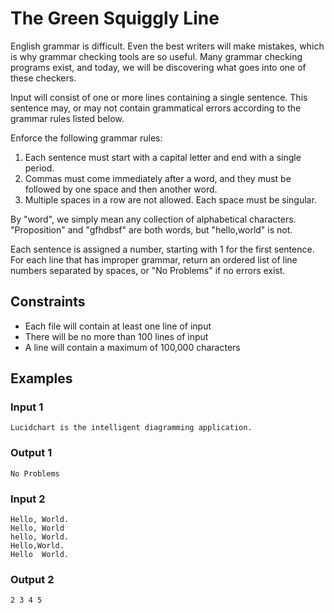 # The Green Squiggly Line

English grammar is difficult.
Even the best writers will make mistakes, which is why grammar checking tools are so useful.
Many grammar checking programs exist, and today, we will be discovering what goes into one of these checkers.

Input will consist of one or more lines containing a single sentence.
This sentence may, or may not contain grammatical errors according to the grammar rules listed below.

Enforce the following grammar rules:

1. Each sentence must start with a capital letter and end with a single period.
2. Commas must come immediately after a word, and they must be followed by one space and then another word.
3. Multiple spaces in a row are not allowed. Each space must be singular.

By "word", we simply mean any collection of alphabetical characters.
"Proposition" and "gfhdbsf" are both words, but "hello,world" is not.

Each sentence is assigned a number, starting with 1 for the first sentence.
For each line that has improper grammar, return an ordered list of line numbers separated by spaces, or "No Problems" if no errors exist.

## Constraints
* Each file will contain at least one line of input
* There will be no more than 100 lines of input
* A line will contain a maximum of 100,000 characters

## Examples

### Input 1
```
Lucidchart is the intelligent diagramming application.
```

### Output 1
```
No Problems
```

### Input 2
```
Hello, World.
Hello, World
hello, World.
Hello,World.
Hello  World.
```

### Output 2
```
2 3 4 5
```





